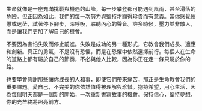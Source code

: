 生命就像是一座充滿挑戰與機遇的山峰，每一步攀登都可能遇到風雨，甚至滑落的危險。但正因為如此，我們的每一次努力與堅持才顯得珍貴而有意義。當你感覺疲憊或迷茫，試著停下腳步，深呼吸，聆聽內心的聲音。許多時候，壓力並非敵人，而是讓我們更加了解自己的機會。

不要因為害怕失敗而停止前進。失敗是成功的另一種形式，它教會我們成長、適應和創新。真正的勇氣，不是沒有恐懼，而是在恐懼中依然選擇前行。每個人在生命的道路上都有屬於自己的節奏，不必與他人比較，因為你正在走一條只屬於你的路。

也要學會感謝那些讓你成長的人和事，即使它們帶來痛苦，那正是生命教會我們的重要課題。愛自己，不完美的你依然值得被理解與珍惜。抱持希望，用心生活，因為每個明天都是一個新的開始，一次重新書寫故事的機會。保持信心，堅持夢想，你的光芒終將照亮前方。